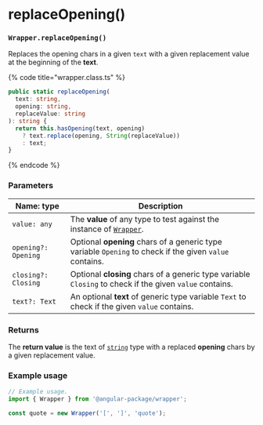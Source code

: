 # replaceOpening()

### `Wrapper.replaceOpening()`

Replaces the opening chars in a given `text` with a given replacement value at the beginning of the **text**.

{% code title="wrapper.class.ts" %}
```typescript
public static replaceOpening(
  text: string,
  opening: string,
  replaceValue: string
): string {
  return this.hasOpening(text, opening)
    ? text.replace(opening, String(replaceValue))
    : text;
}
```
{% endcode %}

### Parameters

| Name: type          | Description                                                                                             |
| ------------------- | ------------------------------------------------------------------------------------------------------- |
| `value: any`        | The **value** of any type to test against the instance of [`Wrapper`](../wrapper.md).                   |
| `opening?: Opening` | Optional **opening** chars of a generic type variable `Opening` to check if the given `value` contains. |
| `closing?: Closing` | Optional **closing** chars of a generic type variable `Closing` to check if the given `value` contains. |
| `text?: Text`       | An optional **text** of generic type variable `Text` to check if the given `value` contains.            |

### Returns

The **return value** is the text of [`string`](https://developer.mozilla.org/en-US/docs/Web/JavaScript/Reference/Global\_Objects/String) type with a replaced **opening** chars by a given replacement value.

### Example usage

```typescript
// Example usage.
import { Wrapper } from '@angular-package/wrapper';

const quote = new Wrapper('[', ']', 'quote');
```
